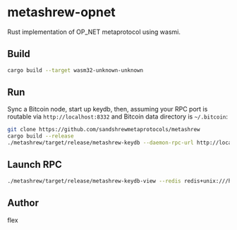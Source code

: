 # metashrew-opnet

Rust implementation of OP_NET metaprotocol using wasmi.

## Build

```sh
cargo build --target wasm32-unknown-unknown
```

## Run

Sync a Bitcoin node, start up keydb, then, assuming your RPC port is routable via `http://localhost:8332` and Bitcoin data directory is `~/.bitcoin`:

```sh
git clone https://github.com/sandshrewmetaprotocols/metashrew
cargo build --release
./metashrew/target/release/metashrew-keydb --daemon-rpc-url http://localhost:8332 --auth $(cat ~/.bitcoin/.cookie) --indexer ./metashrew-opnet/target/wasm32-unknown-unknown/debug/metashrew-opnet.wasm --redis redis+unix:///home/ubuntu/keydb/keydb.sock
```

## Launch RPC

```sh
./metashrew/target/release/metashrew-keydb-view --redis redis+unix:///home/ubuntu/keydb/keydb.sock --indexer ./metashrew-opnet/target/wasm32-unknown-unknown/debug/metashrew-opnet.wasm
```

## Author

flex
